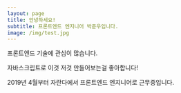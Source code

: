 ```yaml
---
layout: page
title: 안녕하세요!
subtitle: 프론트엔드 엔지니어 박준우입니다.
image: /img/test.jpg
---
```


프론트엔드 기술에 관심이 많습니다.  

자바스크립트로 이것 저것 만들어보는걸 좋아합니다!  

2019년 4월부터 자란다에서 프론트엔드 엔지니어로 근무중입니다.
